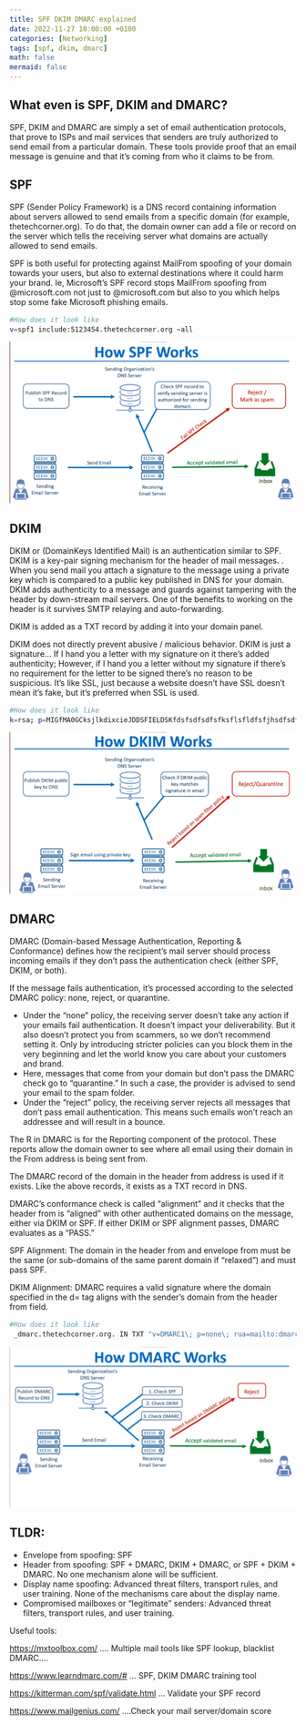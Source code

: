 ```yaml
---
title: SPF DKIM DMARC explained
date: 2022-11-27 10:00:00 +0100
categories: [Networking]
tags: [spf, dkim, dmarc]
math: false
mermaid: false
---
```


## What even is SPF, DKIM and DMARC?
SPF, DKIM and DMARC are simply a set of email authentication protocols, that prove to ISPs and mail services that senders are truly authorized to send email from a particular domain. These tools provide proof that an email message is genuine and that it’s coming from who it claims to be from.

## SPF 
SPF (Sender Policy Framework) is a DNS record containing information about servers allowed to send emails from a specific domain (for example, thetechcorner.org). To do that, the domain owner can add a file or record on the server which tells the receiving server what domains are actually allowed to send emails.

SPF is both useful for protecting against MailFrom spoofing of your domain towards your users, but also to external destinations where it could harm your brand. Ie, Microsoft’s SPF record stops MailFrom spoofing from @microsoft.com not just to @microsoft.com but also to you which helps stop some fake Microsoft phishing emails.

```bash
#How does it look like
v=spf1 include:5123454.thetechcorner.org ~all
```


![](/assets/img/posts/2022-11-27-SPF-DKIM-DMARC-explained.md/image-1-768x432.png)

## DKIM

DKIM or (DomainKeys Identified Mail) is an authentication similar to SPF. DKIM is a key-pair signing mechanism for the header of mail messages. . When you send mail you attach a signature to the message using a private key which is compared to a public key published in DNS for your domain. DKIM adds authenticity to a message and guards against tampering with the header by down-stream mail servers. One of the benefits to working on the header is it survives SMTP relaying and auto-forwarding.

DKIM is added as a TXT record by adding it into your domain panel.

DKIM does not directly prevent abusive / malicious behavior. DKIM is just a signature… If I hand you a letter with my signature on it there’s added authenticity; However, if I hand you a letter without my signature if there’s no requirement for the letter to be signed there’s no reason to be suspicious. It’s like SSL, just because a website doesn’t have SSL doesn’t mean it’s fake, but it’s preferred when SSL is used.

```bash
#How does it look like
k=rsa; p=MIGfMA0GCksjlkdixcieJDDSFIELDSKfdsfsdfsdfsfksflsfldfsfjhsdfsdfhuisdhfuiehfhNyyHs77EoDFDDEEFFEKJKLJHLKifLN51IIvwIDAQABQp6nIyi5oioyZh+1jDXoCDDFDSFEEDSFSEFE85N7b76aTtHmy2wTgR2LFS
```

![](/assets/img/posts/2022-11-27-SPF-DKIM-DMARC-explained.md/image-2-768x432.png)


## DMARC
DMARC (Domain-based Message Authentication, Reporting & Conformance) defines how the recipient’s mail server should process incoming emails if they don’t pass the authentication check (either SPF, DKIM, or both).

If the message fails authentication, it’s processed according to the selected DMARC policy: none, reject, or quarantine.

* Under the “none” policy, the receiving server doesn’t take any action if your emails fail authentication. It doesn’t impact your deliverability. But it also doesn’t protect you from scammers, so we don’t recommend setting it. Only by introducing stricter policies can you block them in the very beginning and let the world know you care about your customers and brand. 
* Here, messages that come from your domain but don’t pass the DMARC check go to “quarantine.” In such a case, the provider is advised to send your email to the spam folder. 
* Under the “reject” policy, the receiving server rejects all messages that don’t pass email authentication. This means such emails won’t reach an addressee and will result in a bounce.

The R in DMARC is for the Reporting component of the protocol. These reports allow the domain owner to see where all email using their domain in the From address is being sent from.

The DMARC record of the domain in the header from address is used if it exists. Like the above records, it exists as a TXT record in DNS.

DMARC’s conformance check is called “alignment” and it checks that the header from is “aligned” with other authenticated domains on the message, either via DKIM or SPF. If either DKIM or SPF alignment passes, DMARC evaluates as a “PASS.”

SPF Alignment: The domain in the header from and envelope from must be the same (or sub-domains of the same parent domain if “relaxed”) and must pass SPF.

DKIM Alignment: DMARC requires a valid signature where the domain specified in the d= tag aligns with the sender’s domain from the header from field.

```bash
#How does it look like
 _dmarc.thetechcorner.org. IN TXT "v=DMARC1\; p=none\; rua=mailto:dmarc-aggregate@65.108.148.51\; ruf=mailto:dmarc-afrf@65.108.148.51\; pct=100"
```

![](/assets/img/posts/2022-11-27-SPF-DKIM-DMARC-explained.md/image-3-1024x574.png)


## TLDR:

* Envelope from spoofing: SPF
* Header from spoofing: SPF + DMARC, DKIM + DMARC, or SPF + DKIM + DMARC. No one mechanism alone will be sufficient.
* Display name spoofing: Advanced threat filters, transport rules, and user training. None of the mechanisms care about the display name.
* Compromised mailboxes or “legitimate” senders: Advanced threat filters, transport rules, and user training.

Useful tools:

https://mxtoolbox.com/ …. Multiple mail tools like SPF lookup, blacklist DMARC….

https://www.learndmarc.com/# … SPF, DKIM DMARC training tool

https://kitterman.com/spf/validate.html … Validate your SPF record

https://www.mailgenius.com/ ….Check your mail server/domain score

